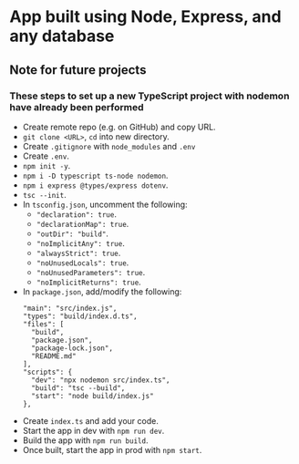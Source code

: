 # App built using Node, Express, and any database

## Note for future projects

### These steps to set up a new TypeScript project with nodemon have already been performed

- Create remote repo (e.g. on GitHub) and copy URL.
- `git clone <URL>`, `cd` into new directory.
- Create `.gitignore` with `node_modules` and `.env`
- Create `.env`.
- `npm init -y`.
- `npm i -D typescript ts-node nodemon`.
- `npm i express @types/express dotenv`.
- `tsc --init`.
- In `tsconfig.json`, uncomment the following:
  - `"declaration": true`.
  - `"declarationMap": true`.
  - `"outDir": "build"`.
  - `"noImplicitAny": true`.
  - `"alwaysStrict": true`.
  - `"noUnusedLocals": true`.
  - `"noUnusedParameters": true`.
  - `"noImplicitReturns": true`.
- In `package.json`, add/modify the following:
  ```
  "main": "src/index.js",
  "types": "build/index.d.ts",
  "files": [
    "build",
    "package.json",
    "package-lock.json",
    "README.md"
  ],
  "scripts": {
    "dev": "npx nodemon src/index.ts",
    "build": "tsc --build",
    "start": "node build/index.js"
  },
  ```
- Create `index.ts` and add your code.
- Start the app in dev with `npm run dev`.
- Build the app with `npm run build`.
- Once built, start the app in prod with `npm start`.
